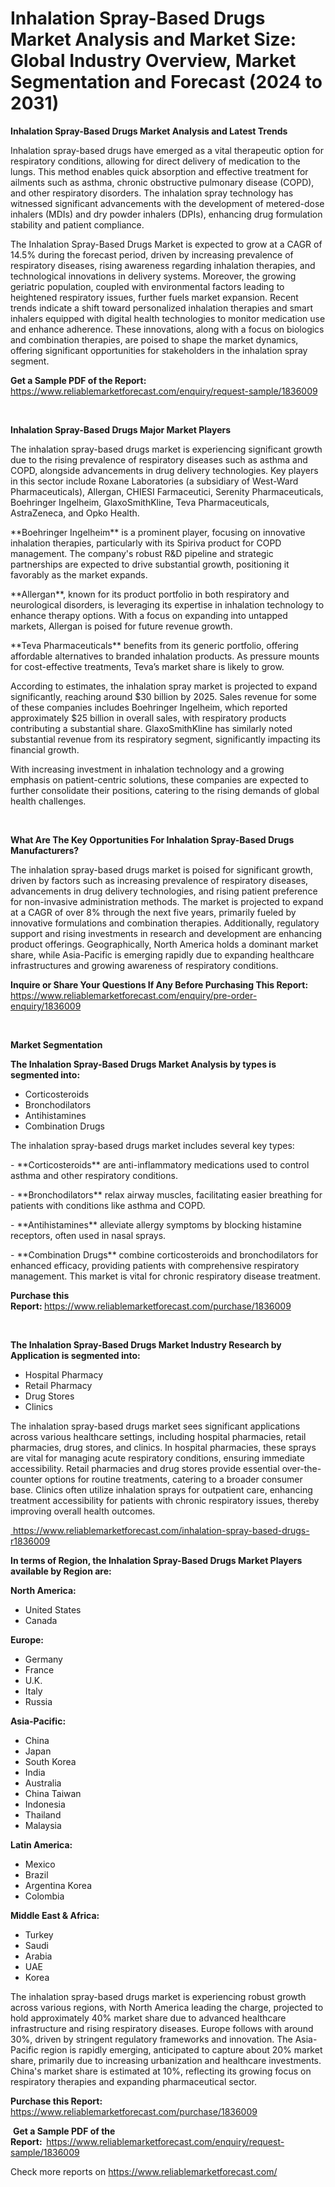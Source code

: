 <p><h1>Inhalation Spray-Based Drugs Market Analysis and Market Size: Global Industry Overview, Market Segmentation and Forecast (2024 to 2031)</h1></p><p><strong>Inhalation Spray-Based Drugs Market Analysis and Latest Trends</strong></p>
<p><p>Inhalation spray-based drugs have emerged as a vital therapeutic option for respiratory conditions, allowing for direct delivery of medication to the lungs. This method enables quick absorption and effective treatment for ailments such as asthma, chronic obstructive pulmonary disease (COPD), and other respiratory disorders. The inhalation spray technology has witnessed significant advancements with the development of metered-dose inhalers (MDIs) and dry powder inhalers (DPIs), enhancing drug formulation stability and patient compliance.</p><p>The Inhalation Spray-Based Drugs Market is expected to grow at a CAGR of 14.5% during the forecast period, driven by increasing prevalence of respiratory diseases, rising awareness regarding inhalation therapies, and technological innovations in delivery systems. Moreover, the growing geriatric population, coupled with environmental factors leading to heightened respiratory issues, further fuels market expansion. Recent trends indicate a shift toward personalized inhalation therapies and smart inhalers equipped with digital health technologies to monitor medication use and enhance adherence. These innovations, along with a focus on biologics and combination therapies, are poised to shape the market dynamics, offering significant opportunities for stakeholders in the inhalation spray segment.</p></p>
<p><strong>Get a Sample PDF of the Report:&nbsp;</strong> <a href="https://www.reliablemarketforecast.com/enquiry/request-sample/1836009?utm_campaign=1674&utm_medium=2&utm_source=Github&utm_content=ia&utm_term=31122024&utm_id=inhalation-spray-based-drugs">https://www.reliablemarketforecast.com/enquiry/request-sample/1836009</a></p>
<p>&nbsp;</p>
<p><strong>Inhalation Spray-Based Drugs Major Market Players</strong></p>
<p><p>The inhalation spray-based drugs market is experiencing significant growth due to the rising prevalence of respiratory diseases such as asthma and COPD, alongside advancements in drug delivery technologies. Key players in this sector include Roxane Laboratories (a subsidiary of West-Ward Pharmaceuticals), Allergan, CHIESI Farmaceutici, Serenity Pharmaceuticals, Boehringer Ingelheim, GlaxoSmithKline, Teva Pharmaceuticals, AstraZeneca, and Opko Health.</p><p>**Boehringer Ingelheim** is a prominent player, focusing on innovative inhalation therapies, particularly with its Spiriva product for COPD management. The company's robust R&D pipeline and strategic partnerships are expected to drive substantial growth, positioning it favorably as the market expands.</p><p>**Allergan**, known for its product portfolio in both respiratory and neurological disorders, is leveraging its expertise in inhalation technology to enhance therapy options. With a focus on expanding into untapped markets, Allergan is poised for future revenue growth.</p><p>**Teva Pharmaceuticals** benefits from its generic portfolio, offering affordable alternatives to branded inhalation products. As pressure mounts for cost-effective treatments, Teva’s market share is likely to grow.</p><p>According to estimates, the inhalation spray market is projected to expand significantly, reaching around $30 billion by 2025. Sales revenue for some of these companies includes Boehringer Ingelheim, which reported approximately $25 billion in overall sales, with respiratory products contributing a substantial share. GlaxoSmithKline has similarly noted substantial revenue from its respiratory segment, significantly impacting its financial growth.</p><p>With increasing investment in inhalation technology and a growing emphasis on patient-centric solutions, these companies are expected to further consolidate their positions, catering to the rising demands of global health challenges.</p></p>
<p>&nbsp;</p>
<p><strong>What Are The Key Opportunities For Inhalation Spray-Based Drugs Manufacturers?</strong></p>
<p><p>The inhalation spray-based drugs market is poised for significant growth, driven by factors such as increasing prevalence of respiratory diseases, advancements in drug delivery technologies, and rising patient preference for non-invasive administration methods. The market is projected to expand at a CAGR of over 8% through the next five years, primarily fueled by innovative formulations and combination therapies. Additionally, regulatory support and rising investments in research and development are enhancing product offerings. Geographically, North America holds a dominant market share, while Asia-Pacific is emerging rapidly due to expanding healthcare infrastructures and growing awareness of respiratory conditions.</p></p>
<p><strong>Inquire or Share Your Questions If Any Before Purchasing This Report:</strong> <a href="https://www.reliablemarketforecast.com/enquiry/pre-order-enquiry/1836009?utm_campaign=1674&utm_medium=2&utm_source=Github&utm_content=ia&utm_term=31122024&utm_id=inhalation-spray-based-drugs">https://www.reliablemarketforecast.com/enquiry/pre-order-enquiry/1836009</a></p>
<p>&nbsp;</p>
<p><strong>Market Segmentation</strong></p>
<p><strong>The Inhalation Spray-Based Drugs Market Analysis by types is segmented into:</strong></p>
<p><ul><li>Corticosteroids</li><li>Bronchodilators</li><li>Antihistamines</li><li>Combination Drugs</li></ul></p>
<p><p>The inhalation spray-based drugs market includes several key types: </p><p>- **Corticosteroids** are anti-inflammatory medications used to control asthma and other respiratory conditions.</p><p>- **Bronchodilators** relax airway muscles, facilitating easier breathing for patients with conditions like asthma and COPD.</p><p>- **Antihistamines** alleviate allergy symptoms by blocking histamine receptors, often used in nasal sprays.</p><p>- **Combination Drugs** combine corticosteroids and bronchodilators for enhanced efficacy, providing patients with comprehensive respiratory management. This market is vital for chronic respiratory disease treatment.</p></p>
<p><strong>Purchase this Report:&nbsp;</strong><a href="https://www.reliablemarketforecast.com/purchase/1836009?utm_campaign=1674&utm_medium=2&utm_source=Github&utm_content=ia&utm_term=31122024&utm_id=inhalation-spray-based-drugs">https://www.reliablemarketforecast.com/purchase/1836009</a></p>
<p>&nbsp;</p>
<p><strong>The Inhalation Spray-Based Drugs Market Industry Research by Application is segmented into:</strong></p>
<p><ul><li>Hospital Pharmacy</li><li>Retail Pharmacy</li><li>Drug Stores</li><li>Clinics</li></ul></p>
<p><p>The inhalation spray-based drugs market sees significant applications across various healthcare settings, including hospital pharmacies, retail pharmacies, drug stores, and clinics. In hospital pharmacies, these sprays are vital for managing acute respiratory conditions, ensuring immediate accessibility. Retail pharmacies and drug stores provide essential over-the-counter options for routine treatments, catering to a broader consumer base. Clinics often utilize inhalation sprays for outpatient care, enhancing treatment accessibility for patients with chronic respiratory issues, thereby improving overall health outcomes.</p></p>
<p><a href="https://www.reliablemarketforecast.com/inhalation-spray-based-drugs-r1836009?utm_campaign=1674&utm_medium=2&utm_source=Github&utm_content=ia&utm_term=31122024&utm_id=inhalation-spray-based-drugs">&nbsp;https://www.reliablemarketforecast.com/inhalation-spray-based-drugs-r1836009</a></p>
<p><strong>In terms of Region, the Inhalation Spray-Based Drugs Market Players available by Region are:</strong></p>
<p>
    <p> <strong> North America: </strong>
        <ul>
            <li>United States</li>
            <li>Canada</li>
        </ul>
        </p> 
    <p> <strong> Europe: </strong>
        <ul>
            <li>Germany</li>
            <li>France</li>
            <li>U.K.</li>
            <li>Italy</li>
            <li>Russia</li>
        </ul>
        </p> 
    <p> <strong> Asia-Pacific: </strong>
        <ul>
            <li>China</li>
            <li>Japan</li>
            <li>South Korea</li>
            <li>India</li>
            <li>Australia</li>
            <li>China Taiwan</li>
            <li>Indonesia</li>
            <li>Thailand</li>
            <li>Malaysia</li>
        </ul>
        </p> 
    <p> <strong> Latin America: </strong>
        <ul>
            <li>Mexico</li>
            <li>Brazil</li>
            <li>Argentina Korea</li>
            <li>Colombia</li>
        </ul>
        </p> 
    <p> <strong> Middle East & Africa: </strong>
        <ul>
            <li>Turkey</li>
            <li>Saudi</li>
            <li>Arabia</li>
            <li>UAE</li>
            <li>Korea</li>
        </ul>
    </p>
    </p>
<p><p>The inhalation spray-based drugs market is experiencing robust growth across various regions, with North America leading the charge, projected to hold approximately 40% market share due to advanced healthcare infrastructure and rising respiratory diseases. Europe follows with around 30%, driven by stringent regulatory frameworks and innovation. The Asia-Pacific region is rapidly emerging, anticipated to capture about 20% market share, primarily due to increasing urbanization and healthcare investments. China's market share is estimated at 10%, reflecting its growing focus on respiratory therapies and expanding pharmaceutical sector. </p></p>
<p><strong>Purchase this Report: </strong><a href="https://www.reliablemarketforecast.com/purchase/1836009?utm_campaign=1674&utm_medium=2&utm_source=Github&utm_content=ia&utm_term=31122024&utm_id=inhalation-spray-based-drugs">https://www.reliablemarketforecast.com/purchase/1836009</a></p>
<p>&nbsp;<strong>Get a Sample PDF of the Report:&nbsp;&nbsp;</strong><a href="https://www.reliablemarketforecast.com/enquiry/request-sample/1836009?utm_campaign=1674&utm_medium=2&utm_source=Github&utm_content=ia&utm_term=31122024&utm_id=inhalation-spray-based-drugs">https://www.reliablemarketforecast.com/enquiry/request-sample/1836009</a></p>
<p><strong></strong></p>
<p>Check more reports on <a href="https://www.reliablemarketforecast.com/?utm_campaign=1674&utm_medium=2&utm_source=Github&utm_content=ia&utm_term=31122024&utm_id=inhalation-spray-based-drugs">https://www.reliablemarketforecast.com/</a></p>